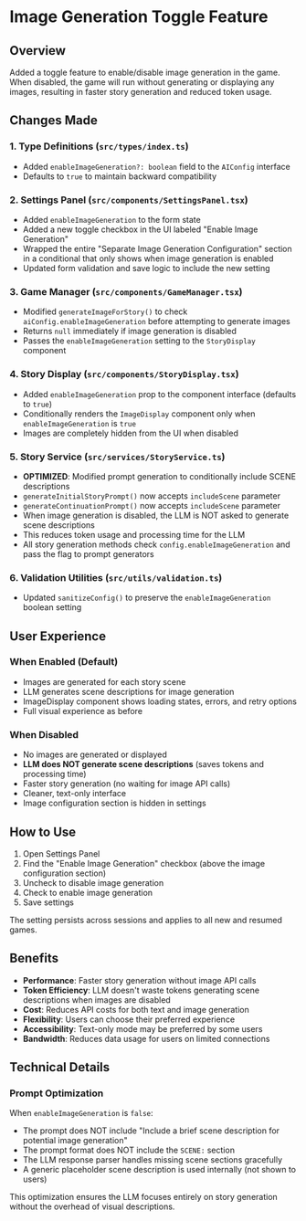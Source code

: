# Image Generation Toggle Feature

## Overview
Added a toggle feature to enable/disable image generation in the game. When disabled, the game will run without generating or displaying any images, resulting in faster story generation and reduced token usage.

## Changes Made

### 1. Type Definitions (`src/types/index.ts`)
- Added `enableImageGeneration?: boolean` field to the `AIConfig` interface
- Defaults to `true` to maintain backward compatibility

### 2. Settings Panel (`src/components/SettingsPanel.tsx`)
- Added `enableImageGeneration` to the form state
- Added a new toggle checkbox in the UI labeled "Enable Image Generation"
- Wrapped the entire "Separate Image Generation Configuration" section in a conditional that only shows when image generation is enabled
- Updated form validation and save logic to include the new setting

### 3. Game Manager (`src/components/GameManager.tsx`)
- Modified `generateImageForStory()` to check `aiConfig.enableImageGeneration` before attempting to generate images
- Returns `null` immediately if image generation is disabled
- Passes the `enableImageGeneration` setting to the `StoryDisplay` component

### 4. Story Display (`src/components/StoryDisplay.tsx`)
- Added `enableImageGeneration` prop to the component interface (defaults to `true`)
- Conditionally renders the `ImageDisplay` component only when `enableImageGeneration` is `true`
- Images are completely hidden from the UI when disabled

### 5. Story Service (`src/services/StoryService.ts`)
- **OPTIMIZED**: Modified prompt generation to conditionally include SCENE descriptions
- `generateInitialStoryPrompt()` now accepts `includeScene` parameter
- `generateContinuationPrompt()` now accepts `includeScene` parameter
- When image generation is disabled, the LLM is NOT asked to generate scene descriptions
- This reduces token usage and processing time for the LLM
- All story generation methods check `config.enableImageGeneration` and pass the flag to prompt generators

### 6. Validation Utilities (`src/utils/validation.ts`)
- Updated `sanitizeConfig()` to preserve the `enableImageGeneration` boolean setting

## User Experience

### When Enabled (Default)
- Images are generated for each story scene
- LLM generates scene descriptions for image generation
- ImageDisplay component shows loading states, errors, and retry options
- Full visual experience as before

### When Disabled
- No images are generated or displayed
- **LLM does NOT generate scene descriptions** (saves tokens and processing time)
- Faster story generation (no waiting for image API calls)
- Cleaner, text-only interface
- Image configuration section is hidden in settings

## How to Use

1. Open Settings Panel
2. Find the "Enable Image Generation" checkbox (above the image configuration section)
3. Uncheck to disable image generation
4. Check to enable image generation
5. Save settings

The setting persists across sessions and applies to all new and resumed games.

## Benefits

- **Performance**: Faster story generation without image API calls
- **Token Efficiency**: LLM doesn't waste tokens generating scene descriptions when images are disabled
- **Cost**: Reduces API costs for both text and image generation
- **Flexibility**: Users can choose their preferred experience
- **Accessibility**: Text-only mode may be preferred by some users
- **Bandwidth**: Reduces data usage for users on limited connections

## Technical Details

### Prompt Optimization
When `enableImageGeneration` is `false`:
- The prompt does NOT include "Include a brief scene description for potential image generation"
- The prompt format does NOT include the `SCENE:` section
- The LLM response parser handles missing scene sections gracefully
- A generic placeholder scene description is used internally (not shown to users)

This optimization ensures the LLM focuses entirely on story generation without the overhead of visual descriptions.

